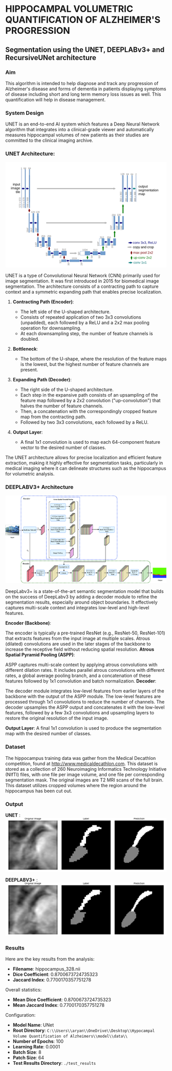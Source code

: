# HIPPOCAMPAL VOLUMETRIC QUANTIFICATION OF ALZHEIMER'S PROGRESSION

## Segmentation using the UNET, DEEPLABv3+ and RecursiveUNet architecture

### Aim
This algorithm is intended to help diagnose and track any progression of Alzheimer's disease and forms of dementia in patients displaying symptoms of disease including short and long term memory loss issues as well. This quantification will help in disease management.

### System Design

UNET is an end-to-end AI system which features a Deep Neural Network algorithm that integrates into a clinical-grade viewer and automatically measures hippocampal volumes of new patients as their studies are committed to the clinical imaging archive.

### UNET Architecture:
![UNET Architecture](https://github.com/Iaryan-21/Hippocampus_Volumetric_Analysis/blob/main/unet_arch.png)

UNET is a type of Convolutional Neural Network (CNN) primarily used for image segmentation. It was first introduced in 2015 for biomedical image segmentation. The architecture consists of a contracting path to capture context and a symmetric expanding path that enables precise localization.

1. **Contracting Path (Encoder)**:
   - The left side of the U-shaped architecture.
   - Consists of repeated application of two 3x3 convolutions (unpadded), each followed by a ReLU and a 2x2 max pooling operation for downsampling.
   - At each downsampling step, the number of feature channels is doubled.

2. **Bottleneck**:
   - The bottom of the U-shape, where the resolution of the feature maps is the lowest, but the highest number of feature channels are present.

3. **Expanding Path (Decoder)**:
   - The right side of the U-shaped architecture.
   - Each step in the expansive path consists of an upsampling of the feature map followed by a 2x2 convolution ("up-convolution") that halves the number of feature channels.
   - Then, a concatenation with the correspondingly cropped feature map from the contracting path.
   - Followed by two 3x3 convolutions, each followed by a ReLU.

4. **Output Layer**:
   - A final 1x1 convolution is used to map each 64-component feature vector to the desired number of classes.

The UNET architecture allows for precise localization and efficient feature extraction, making it highly effective for segmentation tasks, particularly in medical imaging where it can delineate structures such as the hippocampus for volumetric analysis.


### DEEPLABV3+ Architecture
![DeepLAbV3+ Architecture](https://github.com/Iaryan-21/Hippocampus_Volumetric_Analysis/blob/main/output/deep_Lab_v3.png)

DeepLabv3+ is a state-of-the-art semantic segmentation model that builds on the success of DeepLabv3 by adding a decoder module to refine the segmentation results, especially around object boundaries. It effectively captures multi-scale context and integrates low-level and high-level features.

**Encoder (Backbone)**:

The encoder is typically a pre-trained ResNet (e.g., ResNet-50, ResNet-101) that extracts features from the input image at multiple scales.
Atrous (dilated) convolutions are used in the later stages of the backbone to increase the receptive field without reducing spatial resolution.
**Atrous Spatial Pyramid Pooling (ASPP)**:

ASPP captures multi-scale context by applying atrous convolutions with different dilation rates.
It includes parallel atrous convolutions with different rates, a global average pooling branch, and a concatenation of these features followed by 1x1 convolution and batch normalization.
**Decoder**:

The decoder module integrates low-level features from earlier layers of the backbone with the output of the ASPP module.
The low-level features are processed through 1x1 convolutions to reduce the number of channels.
The decoder upsamples the ASPP output and concatenates it with the low-level features, followed by a few 3x3 convolutions and upsampling layers to restore the original resolution of the input image.

**Output Layer**:
A final 1x1 convolution is used to produce the segmentation map with the desired number of classes.

### Dataset

The hippocampus training data was gather from the Medical Decathlon competition, found at
http://www.medicaldecathlon.com. This dataset is stored as a collection of 260 Neuroimaging
Informatics Technology Initiative (NIfTI) files, with one file per image volume, and one file per corresponding segmentation mask. The original images are T2 MRI scans of the full brain. This dataset utilizes cropped volumes where the region around the hippocampus has been cut out.

### Output
**UNET** :
![Output Sample](https://github.com/Iaryan-21/Hippocampus_Volumetric_Analysis/blob/main/val_epoch_77_batch_0.png)

**DEEPLABV3+** : 
![Output Sample](https://github.com/Iaryan-21/Hippocampus_Volumetric_Analysis/blob/main/output/DeepLabV3%2B/train_epoch_58_batch_20.png)
### Results

Here are the key results from the analysis:

- **Filename**: hippocampus_328.nii
- **Dice Coefficient**: 0.8700673724735323
- **Jaccard Index**: 0.7700170357751278

Overall statistics:

- **Mean Dice Coefficient**: 0.8700673724735323
- **Mean Jaccard Index**: 0.7700170357751278

Configuration:

- **Model Name**: UNet
- **Root Directory**: `C:\\Users\\aryan\\OneDrive\\Desktop\\Hypocampal Volume Quantification of Alzheimers\\model\\data\\`
- **Number of Epochs**: 100
- **Learning Rate**: 0.0001
- **Batch Size**: 8
- **Patch Size**: 64
- **Test Results Directory**: `./test_results`
